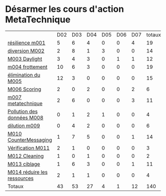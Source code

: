 # Désarmer les cours d'action MetaTechnique

<table bordure = "1">
<tr>
<td> </td>
    <Td> D02 </td>
<TD> D03 </td>
<TD> D04 </td>
<TD> D05 </TD>
<TD> D06 </td>
<TD> D07 </td>
<td> totaux </td> </tr> <tr>
<td> <a href="../generated_pages/metatechniques/m001.md"> résilience m001 </a> </td>
<td> 5 </td>
<td> 6 </td>
<td> 4 </td>
<td> 0 </td>
<td> 0 </td>
<td> 4 </td>
<td> 19 </td>
</tr>
<tr>
<td> <a href="../Generated_pages/metatechniques/m002.md"> diversion M002 </a> </td>
<td> 2 </td>
<td> 8 </td>
<td> 1 </td>
<td> 3 </td>
<td> 0 </td>
<td> 0 </td>
<td> 14 </td>
</tr>
<tr>
<td> <a href="../Generated_pages/metatechniques/m003.md"> M003 Daylight </a> </td>
<td> 3 </td>
<td> 4 </td>
<td> 3 </td>
<td> 0 </td>
<td> 1 </td>
<td> 1 </td>
<td> 12 </td>
</tr>
<tr>
<td> <a href="../Generated_pages/metatechniques/m004.md"> m004 frottement </a> </td>
<td> 10 </td>
<td> 6 </td>
<td> 3 </td>
<td> 0 </td>
<td> 0 </td>
<td> 0 </td>
<td> 19 </td>
</tr>
<tr>
<td> <a href="../generated_pages/metatechniques/m005.md"> élimination du M005 </a> </td>
<td> 12 </td>
<td> 3 </td>
<td> 0 </td>
<td> 0 </td>
<td> 0 </td><td> 0 </td>
<td> 15 </td>
</tr>
<tr>
<td> <a href="../Generated_pages/metatechniques/m006.md"> M006 Scoring </a> </td>
<td> 2 </td>
<td> 0 </td>
<td> 2 </td>
<td> 0 </td>
<td> 0 </td>
<td> 2 </td>
<td> 6 </td>
</tr>
<tr>
<td> <a href="../Generated_pages/metatechniques/m007.md"> m007 metatechnique </a> </td>
<td> 2 </td>
<td> 6 </td>
<td> 0 </td>
<td> 0 </td>
<td> 0 </td>
<td> 3 </td>
<td> 11 </td>
</tr>
<tr>
<td> <a href="../generated_pages/metatechniques/m008.md"> Pollution des données M008 </a> </td>
<td> 0 </td>
<td> 1 </td>
<td> 2 </td>
<td> 1 </td>
<td> 0 </td>
<td> 0 </td>
<td> 4 </td>
</tr>
<tr>
<td> <a href="../Generated_pages/metatechniques/m009.md"> dilution m009 </a> </td>
<td> 0 </td>
<td> 4 </td>
<td> 2 </td>
<td> 0 </td>
<td> 0 </td>
<td> 0 </td>
<td> 6 </td>
</tr>
<tr>
<td> <a href="../Generated_pages/metatechniques/m010.md"> M010 CounterMessaging </a> </td>
<td> 1 </td>
<td> 7 </td>
<td> 5 </td>
<td> 0 </td>
<td> 0 </td>
<td> 1 </td>
<td> 14 </td>
</tr>
<tr>
<td> <a href="../generated_pages/metatechniques/m011.md"> Vérification M011 </a> </td>
<td> 2 </td>
<td> 1 </td><td> 0 </td>
<td> 0 </td>
<td> 0 </td>
<td> 0 </td>
<td> 3 </td>
</tr>
<tr>
<td> <a href="../generated_pages/metatechniques/m012.md"> M012 Cleaning </a> </td>
<td> 1 </td>
<td> 0 </td>
<td> 1 </td>
<td> 0 </td>
<td> 0 </td>
<td> 0 </td>
<td> 2 </td>
</tr>
<tr>
<td> <a href="../generated_pages/metatechniques/m013.md"> M013 ciblage </a> </td>
<td> 1 </td>
<td> 6 </td>
<td> 3 </td>
<td> 0 </td>
<td> 0 </td>
<td> 1 </td>
<td> 11 </td>
</tr>
<tr>
<td> <a href="../generated_pages/metatechniques/m014.md"> M014 réduire les ressources </a> </td>
<td> 2 </td>
<td> 1 </td>
<td> 1 </td>
<td> 0 </td>
<td> 0 </td>
<td> 0 </td>
<td> 4 </td>
</tr>
<tr>
<TD> Totaux </td>
<td> 43 </td>
<td> 53 </td>
<td> 27 </td>
<td> 4 </td>
<td> 1 </td>
<td> 12 </td>
<td> 140 </td>
</tr>
</ table>